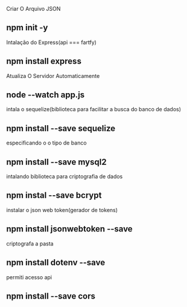 Criar O Arquivo JSON
## npm init -y

Intalação do Express(api === fartfy)
## npm install express

Atualiza O Servidor Automaticamente
## node --watch app.js

intala o sequelize(biblioteca para facilitar a busca do banco de dados)
## npm install --save sequelize

especificando o o tipo de banco
## npm install --save mysql2

intalando biblioteca para criptografia de dados
## npm instal --save bcrypt

instalar o json web token(gerador de tokens)
## npm install jsonwebtoken --save

criptografa a pasta
## npm install dotenv --save

permiti acesso api
## npm install --save cors